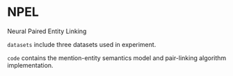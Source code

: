 # NPEL
Neural Paired Entity Linking

`datasets` include three datasets used in experiment.

`code` contains the mention-entity semantics model and pair-linking algorithm implementation.
